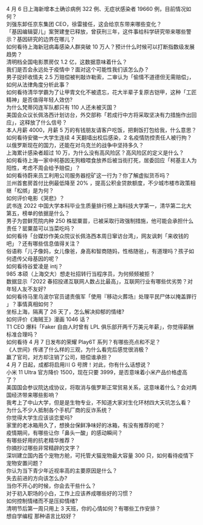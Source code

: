 4 月 6 日上海新增本土确诊病例 322 例、无症状感染者 19660 例，目前情况如何？  
刘强东卸任京东集团 CEO，徐雷接任，这会给京东带来哪些变化？  
「基因编辑婴儿」案贺建奎已释放，曾获刑三年，这件事给科学研究带来哪些警示？基因研究的边界在哪儿？  
如何看待上海新冠病毒感染人群突破 10 万人？预计什么时候可以打断指数级发展趋势？  
清明档全国电影票房仅 1.2 亿，这数据意味着什么？  
我们是否会永远处于疫情中？面对这个可能性我们该怎么办？  
男子捉奸收情夫 2.5 万赔偿被判敲诈勒索，二审认为「偷情不道德但无需赔偿」，如何从法律角度分析此事？  
如何看待清华学霸为了让甲胄文化不被遗忘，花大半辈子复原古铠甲，这种「工匠精神」是否值得年轻人效仿?  
为什么梵蒂冈连军队都只有 110 人还未被灭国？  
美国会众议长佩洛西计划访台，外交部称「若成行中方将采取坚决有力措施作出回应」，这释放了什么信号？  
本人月薪 4000，月薪 5 万的有钱朋友请客户吃饭，把剩饭打包给我，什么意思？  
如何看待安徽一大学生连续 4 天翻墙出校后感染，2 名疫情防控责任人被行拘？  
以俄罗斯现在的国力，还能在对乌克兰的战争中坚持多久？  
上海累计感染者超过 10 万，为什么没有高风险区？高风险区的定义是什么？  
如何看待上海一家中柯基因无狗粮喂食放养后被当街打死，居委回应「柯基主人为阳性，考虑不周会给予赔偿」？  
如何看待蔚来员工利用公司服务器挖矿这一行为？你了解虚拟货币吗？  
兰州首套房首付比例最低降至 20% ，提高公积金贷款额度，不少城市楼市政策相继「松绑」是为何？  
如何评价电影《哭悲》？  
武书连 2022 中国大学本科毕业生质量排行榜上海科技大学第一，清华第二北大第五，榜单的依据是什么？  
男子为尝鲜荒院内种 250 株罂粟苗，已被采取行政强制措施，他可能会承担什么责任？罂粟苗可以当菜吃吗？  
如何看待「台媒炒作美众院议长佩洛西本周日窜访台湾」，网友讽刺「来收钱的吧」？还有哪些信息值得关注？  
俗语称「儿子像妈，女儿像爸，身高和智商随妈，性格随爸」，有道理吗？孩子如何遗传父母基因的呢？  
如何看待谷爱凌是 intj？  
985 本硕（上海交大）想走社招转行当程序员，为何频频被拒？  
数据显示「2022 春招投递互联网人数占比最高」，互联网行业有哪些优劣势？对年轻人友不友好?  
如何看待马里乌波尔官员谴责俄军「使用『移动火葬场』处理平民尸体以掩盖罪行 」？事情真相如何？  
坐标上海，隔离了 26 天了，怎么解决抑郁的情绪?  
如何评价《海贼王》漫画 1046 话？  
T1 CEO 爆料「Faker 自由人时曾有 LPL 俱乐部开两千万美元年薪」，你觉得薪酬标准合理吗？  
如何看待 4 月 7 日发布的荣耀 Play6T 系列？有哪些亮点和不足？  
《人世间》传递了什么样的三观，为什么看完后感觉很消极？  
赢了官司，对方却注销了公司，赔偿谁承担？  
4 月 7 日起，成都将启用川 G 号牌！对此，你有什么话想说？  
小米 11 Ultra 官方降价 1500，现在只要 3999，是否意味着小米产品价格虚高了？  
美国国会参议院达成协议，将取消与俄罗斯正常贸易关系，这意味着什么？会对两国经济带来哪些影响？  
我考上了中山大学，但是是生物专业，不知道大家对生化环材四大天坑怎么看？  
为什么不少人抵制各个手机厂商的反诈系统？  
你觉得大学生应该谈恋爱吗?  
家里的老冰箱用久了，想换台保鲜净味好的冰箱，有没有推荐的呢？  
疫情期间，有哪些让你「鼻头一酸」的感动瞬间？  
有哪些好用的抗老精华推荐？  
你摘抄过哪些非常精辟的文字？  
深圳建立国内首个宠物方舱，可托管犬猫宠物最大容量 300 只，如何看待疫情下宠物安置问题？  
你认为当下青少年近视率高的主要原因是什么？  
失去前进的方向该怎么办?  
当你不开心的时候，你会去干些什么？  
对于初入职场的小白，工作上应该养成哪些好的习惯？  
如何控制情绪而不是压抑情绪?  
清明节后第一周只用上 3 天班，你的心情如何？有哪些工作安排？  
想自学编程 那种语言比较好？  
